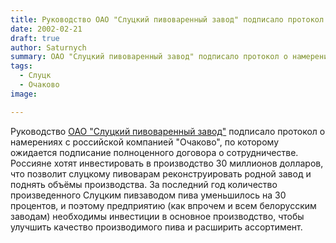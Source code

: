 ```yaml
---
title: Руководство ОАО "Слуцкий пивоваренный завод" подписало протокол о намерениях с российской компанией "Очаково"
date: 2002-02-21
draft: true
author: Saturnych
summary: ОАО "Слуцкий пивоваренный завод" подписало протокол о намерениях с российской компанией "Очаково"
tags:
  - Слуцк
  - Очаково
image:

---
```


Руководство [ОАО "Слуцкий пивоваренный завод"](/zavod/sloutsk/) подписало протокол о намерениях с российской компанией "Очаково", по которому ожидается подписание полноценного договора о сотрудничестве. Россияне хотят инвестировать в производство 30 миллионов долларов, что позволит слуцкому пивоварам реконструировать родной завод и поднять объёмы производства. За последний год количество произведенного Слуцким пивзаводом пива уменьшилось на 30 процентов, и поэтому предприятию (как впрочем и всем белорусским заводам) необходимы инвестиции в основное производство, чтобы улучшить качество производимого пива и расширить ассортимент.
